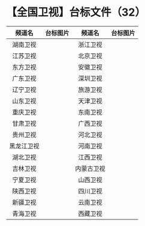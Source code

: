 # 【全国卫视】台标文件（32）
|频道名|台标图片|频道名|台标图片|
|:---:|:---:|:---:|:---:|
|湖南卫视|<img src="">|浙江卫视|<img src="">|
|江苏卫视|<img src="">|北京卫视|<img src="">|
|东方卫视|<img src="">|安徽卫视|<img src="">|
|广东卫视|<img src="">|深圳卫视|<img src="">|
|辽宁卫视|<img src="">|旅游卫视|<img src="">|
|山东卫视|<img src="">|天津卫视|<img src="">|
|重庆卫视|<img src="">|东南卫视|<img src="">|
|甘肃卫视|<img src="">|广西卫视|<img src="">|
|贵州卫视|<img src="">|河北卫视|<img src="">|
|黑龙江卫视|<img src="">|河南卫视|<img src="">|
|湖北卫视|<img src="">|江西卫视|<img src="">|
|吉林卫视|<img src="">|内蒙古卫视|<img src="">|
|宁夏卫视|<img src="">|山西卫视|<img src="">|
|陕西卫视|<img src="">|四川卫视|<img src="">|
|新疆卫视|<img src="">|云南卫视|<img src="">|
|青海卫视|<img src="">|西藏卫视|<img src="">|
